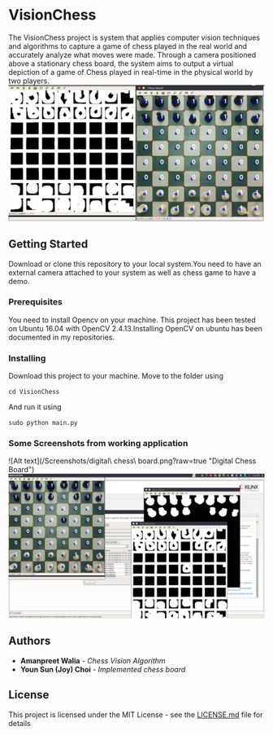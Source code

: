 # VisionChess
The VisionChess project is system that applies computer vision techniques and algorithms to capture a game of chess played in the real world and accurately analyze what moves were made. Through a camera positioned above a stationary chess board, the system aims to output a virtual depiction of a game of Chess played in real-time in the physical world by two players.
![Alt text](/Screenshots/detected_all_pieces.png?raw=true "Running Chess Vision Application")
## Getting Started

Download or clone this repository to your local system.You need to have an external camera attached to your system as well as chess game to have a demo.

### Prerequisites

You need to install Opencv on your machine. This project has been tested on Ubuntu 16.04 with OpenCV 2.4.13.Installing OpenCV on ubuntu has been documented in my repositories.

### Installing
Download this project to your machine.
Move to the folder using
```
cd VisionChess
```
And run it using
```
sudo python main.py
```
### Some Screenshots from working application
![Alt text](/Screenshots/digital\ chess\ board.png?raw=true "Digital Chess Board")
![Alt text](/Screenshots/Move1_frame.png?raw=true "Move 1 on board")

## Authors

* **Amanpreet Walia** - *Chess Vision Algorithm* 
* **Youn Sun (Joy) Choi** - *Implemented chess board* 

## License

This project is licensed under the MIT License - see the [LICENSE.md](LICENSE.md) file for details

